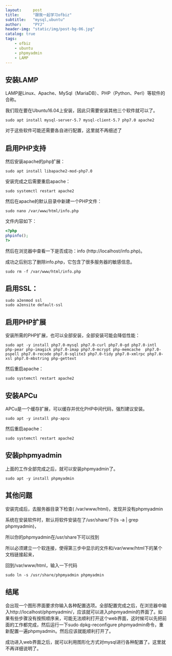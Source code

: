 ```yaml
---
layout:     post
title:      "跟我一起学习ofbiz"
subtitle:   "mysql,ubuntu"
author:     "PYJ"
header-img: "static/img/post-bg-06.jpg"
catalog: true
tags:
    - ofbiz
    - ubuntu
    - phpmyadmin
    - LAMP
---
```

##	安装LAMP
LAMP是Linux、Apache、MySql（MariaDB）、PHP（Python、Perl）等软件的合称。

我们现在要在Ubuntu16.04上安装，因此只需要安装其他三个软件就可以了。
```
sudo apt install mysql-server-5.7 mysql-client-5.7 php7.0 apache2
```
对于这些软件可能还需要各自进行配置，这里就不再细述了

##	启用PHP支持
然后安装apache的php扩展：
```
sudo apt install libapache2-mod-php7.0
```
安装完成之后需要重启apache：
```
sudo systemctl restart apache2
```
然后在apache的默认目录中新建一个PHP文件：
```
sudo nano /var/www/html/info.php
```
文件内容如下：
```php
<?php
phpinfo();
?>
```
然后在浏览器中查看一下是否成功：info (http://localhost/info.php)。 

成功之后别忘了删除info.php，它包含了很多服务器的敏感信息。
```
sudo rm -f /var/www/html/info.php
```

##	启用SSL：
```
sudo a2enmod ssl
sudo a2ensite default-ssl
```

##	启用PHP扩展
安装所需的PHP扩展，也可以全部安装，全部安装可能会降低性能：
```
sudo apt -y install php7.0-mysql php7.0-curl php7.0-gd php7.0-intl php-pear php-imagick php7.0-imap php7.0-mcrypt php-memcache  php7.0-pspell php7.0-recode php7.0-sqlite3 php7.0-tidy php7.0-xmlrpc php7.0-xsl php7.0-mbstring php-gettext
```
然后重启apache：
```
sudo systemctl restart apache2
```
##	安装APCu

APCu是一个缓存扩展，可以缓存并优化PHP中间代码，强烈建议安装。
```
sudo apt -y install php-apcu
```
然后重启apache：
```
sudo systemctl restart apache2
```
##	安装phpmyadmin

上面的工作全部完成之后，就可以安装phpmyadmin了。
```
sudo apt -y install phpmyadmin
```
##	其他问题
安装完成后，去服务器目录下检查( /var/www/html)，发现并没有phpmyadmin

系统在安装软件时，默认将软件安装在了/usr/share/下(ls -a | grep phpmyadmin)，

所以你的phpmyadmin在/usr/share下可以找到

所以必须建立一个软连接，使得第三步中显示的文件和/var/www/html下的某个文档链接起来，

回到/var/www/html，输入一下代码
```
sudo ln -s /usr/share/phpmyadmin phpmyadmin
```

##	结尾
会出现一个图形界面要求你输入各种配置选项。全部配置完成之后，在浏览器中输入http://localhost/phpmyadmin/，应该就可以进入phpmyadmin的界面了。如果有些步骤没有按照顺序来，可能无法顺利打开这个web界面，这时候可以先把前面的工作都完成，然后运行一下sudo dpkg-reconfigure phpmyadmin命令，重新配置一遍phpmyadmin。然后应该就能顺利打开了。

成功进入web界面之后，就可以利用图形化方式对mysql进行各种配置了。这里就不再详细说明了。
